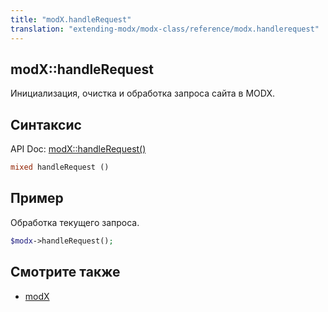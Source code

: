```yaml
---
title: "modX.handleRequest"
translation: "extending-modx/modx-class/reference/modx.handlerequest"
---
```


## modX::handleRequest

Инициализация, очистка и обработка запроса сайта в MODX.

## Синтаксис

API Doc: [modX::handleRequest()](http://api.modx.com/revolution/2.2/db_core_model_modx_modx.class.html#%5CmodX::handleRequest())

``` php
mixed handleRequest ()
```

## Пример

Обработка текущего запроса.

``` php
$modx->handleRequest();
```

## Смотрите также

- [modX](extending-modx/core-model/modx "modX")
